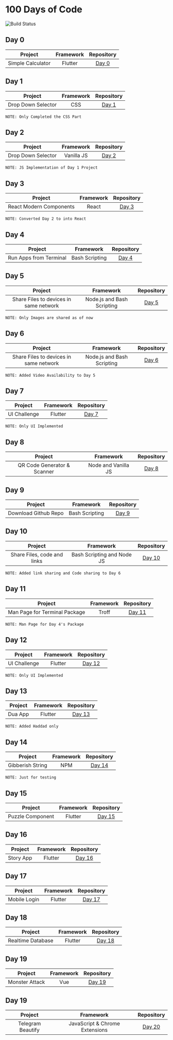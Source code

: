 # 100 Days of Code

![Build Status](https://travis-ci.org/joemccann/dillinger.svg?branch=master)

## Day 0

|  Project | Framework  | Repository  |
| :------------: | :------------: | :------------: |
|   Simple Calculator |  Flutter |  [Day 0](https://github.com/shaheemMPM/100DaysOfCode/tree/master/Day_00 "Day 0") |


## Day 1

|  Project | Framework  | Repository  |
| :------------: | :------------: | :------------: |
|   Drop Down Selector |  CSS | [Day 1](https://github.com/shaheemMPM/100DaysOfCode/tree/master/Day_01 "Day 1") |

`NOTE: Only Completed the CSS Part`

## Day 2

|  Project | Framework  | Repository  |
| :------------: | :------------: | :------------: |
|   Drop Down Selector |  Vanilla JS | [Day 2](https://github.com/shaheemMPM/100DaysOfCode/tree/master/Day_02 "Day 2") |

`NOTE: JS Implementation of Day 1 Project`

## Day 3

|  Project | Framework  | Repository  |
| :------------: | :------------: | :------------: |
|   React Modern Components |  React | [Day 3](https://github.com/shaheemMPM/100DaysOfCode/tree/master/Day_03 "Day 3") |

`NOTE: Converted Day 2 to into React`

## Day 4

|  Project | Framework  | Repository  |
| :------------: | :------------: | :------------: |
| Run Apps from Terminal |  Bash Scripting | [Day 4](https://github.com/shaheemMPM/100DaysOfCode/tree/master/Day_04 "Day 4") |

## Day 5

|  Project | Framework  | Repository  |
| :------------: | :------------: | :------------: |
| Share Files to devices in same network |  Node.js and Bash Scripting | [Day 5](https://github.com/shaheemMPM/100DaysOfCode/tree/master/Day_05 "Day 5") |

`NOTE: Only Images are shared as of now`

## Day 6

|  Project | Framework  | Repository  |
| :------------: | :------------: | :------------: |
| Share Files to devices in same network |  Node.js and Bash Scripting | [Day 6](https://github.com/shaheemMPM/100DaysOfCode/tree/master/Day_06 "Day 6") |

`NOTE: Added Video Availability to Day 5`

## Day 7

|  Project | Framework  | Repository  |
| :------------: | :------------: | :------------: |
| UI Challenge |  Flutter | [Day 7](https://github.com/shaheemMPM/100DaysOfCode/tree/master/Day_07 "Day 7") |

`NOTE: Only UI Implemented`

## Day 8

|  Project | Framework  | Repository  |
| :------------: | :------------: | :------------: |
| QR Code Generator & Scanner |  Node and Vanilla JS | [Day 8](https://github.com/shaheemMPM/100DaysOfCode/tree/master/Day_08 "Day 8") |

## Day 9

|  Project | Framework  | Repository  |
| :------------: | :------------: | :------------: |
| Download Github Repo |  Bash Scripting | [Day 9](https://github.com/shaheemMPM/100DaysOfCode/tree/master/Day_09 "Day 9") |

## Day 10

|  Project | Framework  | Repository  |
| :------------: | :------------: | :------------: |
| Share Files, code and links |  Bash Scripting and Node JS| [Day 10](https://github.com/shaheemMPM/100DaysOfCode/tree/master/Day_10 "Day 10") |

`NOTE: Added link sharing and Code sharing to Day 6`

## Day 11

|  Project | Framework  | Repository  |
| :------------: | :------------: | :------------: |
| Man Page for Terminal Package |  Troff| [Day 11](https://github.com/shaheemMPM/100DaysOfCode/tree/master/Day_11 "Day 11") |

`NOTE: Man Page for Day 4's Package`

## Day 12

|  Project | Framework  | Repository  |
| :------------: | :------------: | :------------: |
| UI Challenge |  Flutter | [Day 12](https://github.com/shaheemMPM/100DaysOfCode/tree/master/Day_12 "Day 12") |

`NOTE: Only UI Implemented`

## Day 13

|  Project | Framework  | Repository  |
| :------------: | :------------: | :------------: |
| Dua App |  Flutter | [Day 13](https://github.com/shaheemMPM/100DaysOfCode/tree/master/Day_13 "Day 13") |

`NOTE: Added Haddad only`

## Day 14

|  Project | Framework  | Repository  |
| :------------: | :------------: | :------------: |
| Gibberish String |  NPM | [Day 14](https://github.com/shaheemMPM/100DaysOfCode/tree/master/Day_14 "Day 14") |

`NOTE: Just for testing`

## Day 15

|  Project | Framework  | Repository  |
| :------------: | :------------: | :------------: |
| Puzzle Component |  Flutter | [Day 15](https://github.com/shaheemMPM/100DaysOfCode/tree/master/Day_15 "Day 15") |

## Day 16

|  Project | Framework  | Repository  |
| :------------: | :------------: | :------------: |
| Story App |  Flutter | [Day 16](https://github.com/shaheemMPM/100DaysOfCode/tree/master/Day_16 "Day 16") |

## Day 17

|  Project | Framework  | Repository  |
| :------------: | :------------: | :------------: |
| Mobile Login|  Flutter | [Day 17](https://github.com/shaheemMPM/100DaysOfCode/tree/master/Day_17 "Day 17") |

## Day 18

|  Project | Framework  | Repository  |
| :------------: | :------------: | :------------: |
| Realtime Database |  Flutter | [Day 18](https://github.com/shaheemMPM/100DaysOfCode/tree/master/Day_18 "Day 18") |

## Day 19

|  Project | Framework  | Repository  |
| :------------: | :------------: | :------------: |
| Monster Attack |  Vue | [Day 19](https://github.com/shaheemMPM/100DaysOfCode/tree/master/Day_19 "Day 19") |

## Day 19

|  Project | Framework  | Repository  |
| :------------: | :------------: | :------------: |
| Telegram Beautify |  JavaScript & Chrome Extensions | [Day 20](https://github.com/shaheemMPM/100DaysOfCode/tree/master/Day_20 "Day 20") |